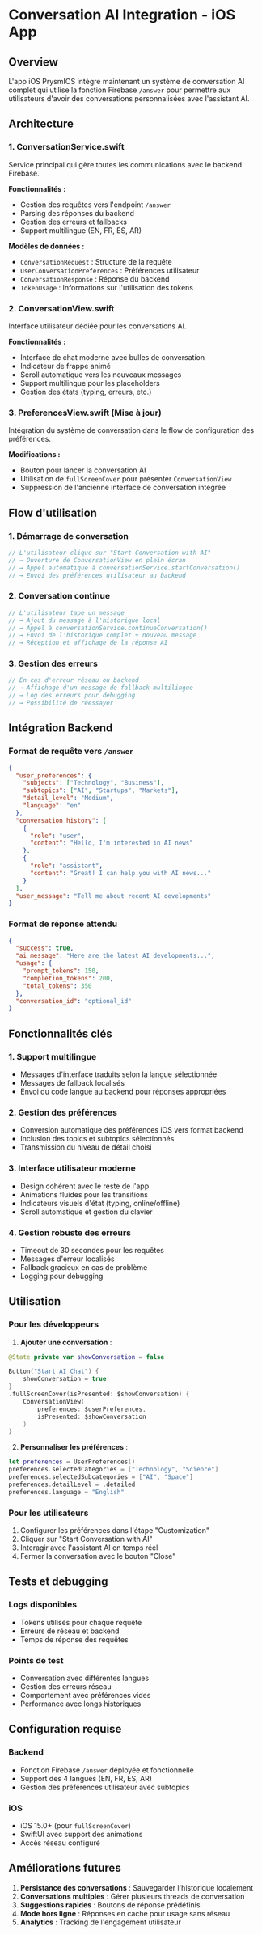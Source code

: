 # Conversation AI Integration - iOS App

## Overview

L'app iOS PrysmIOS intègre maintenant un système de conversation AI complet qui utilise la fonction Firebase `/answer` pour permettre aux utilisateurs d'avoir des conversations personnalisées avec l'assistant AI.

## Architecture

### 1. ConversationService.swift
Service principal qui gère toutes les communications avec le backend Firebase.

**Fonctionnalités :**
- Gestion des requêtes vers l'endpoint `/answer`
- Parsing des réponses du backend
- Gestion des erreurs et fallbacks
- Support multilingue (EN, FR, ES, AR)

**Modèles de données :**
- `ConversationRequest` : Structure de la requête
- `UserConversationPreferences` : Préférences utilisateur
- `ConversationResponse` : Réponse du backend
- `TokenUsage` : Informations sur l'utilisation des tokens

### 2. ConversationView.swift
Interface utilisateur dédiée pour les conversations AI.

**Fonctionnalités :**
- Interface de chat moderne avec bulles de conversation
- Indicateur de frappe animé
- Scroll automatique vers les nouveaux messages
- Support multilingue pour les placeholders
- Gestion des états (typing, erreurs, etc.)

### 3. PreferencesView.swift (Mise à jour)
Intégration du système de conversation dans le flow de configuration des préférences.

**Modifications :**
- Bouton pour lancer la conversation AI
- Utilisation de `fullScreenCover` pour présenter `ConversationView`
- Suppression de l'ancienne interface de conversation intégrée

## Flow d'utilisation

### 1. Démarrage de conversation
```swift
// L'utilisateur clique sur "Start Conversation with AI"
// → Ouverture de ConversationView en plein écran
// → Appel automatique à conversationService.startConversation()
// → Envoi des préférences utilisateur au backend
```

### 2. Conversation continue
```swift
// L'utilisateur tape un message
// → Ajout du message à l'historique local
// → Appel à conversationService.continueConversation()
// → Envoi de l'historique complet + nouveau message
// → Réception et affichage de la réponse AI
```

### 3. Gestion des erreurs
```swift
// En cas d'erreur réseau ou backend
// → Affichage d'un message de fallback multilingue
// → Log des erreurs pour debugging
// → Possibilité de réessayer
```

## Intégration Backend

### Format de requête vers `/answer`
```json
{
  "user_preferences": {
    "subjects": ["Technology", "Business"],
    "subtopics": ["AI", "Startups", "Markets"],
    "detail_level": "Medium",
    "language": "en"
  },
  "conversation_history": [
    {
      "role": "user",
      "content": "Hello, I'm interested in AI news"
    },
    {
      "role": "assistant", 
      "content": "Great! I can help you with AI news..."
    }
  ],
  "user_message": "Tell me about recent AI developments"
}
```

### Format de réponse attendu
```json
{
  "success": true,
  "ai_message": "Here are the latest AI developments...",
  "usage": {
    "prompt_tokens": 150,
    "completion_tokens": 200,
    "total_tokens": 350
  },
  "conversation_id": "optional_id"
}
```

## Fonctionnalités clés

### 1. Support multilingue
- Messages d'interface traduits selon la langue sélectionnée
- Messages de fallback localisés
- Envoi du code langue au backend pour réponses appropriées

### 2. Gestion des préférences
- Conversion automatique des préférences iOS vers format backend
- Inclusion des topics et subtopics sélectionnés
- Transmission du niveau de détail choisi

### 3. Interface utilisateur moderne
- Design cohérent avec le reste de l'app
- Animations fluides pour les transitions
- Indicateurs visuels d'état (typing, online/offline)
- Scroll automatique et gestion du clavier

### 4. Gestion robuste des erreurs
- Timeout de 30 secondes pour les requêtes
- Messages d'erreur localisés
- Fallback gracieux en cas de problème
- Logging pour debugging

## Utilisation

### Pour les développeurs

1. **Ajouter une conversation** :
```swift
@State private var showConversation = false

Button("Start AI Chat") {
    showConversation = true
}
.fullScreenCover(isPresented: $showConversation) {
    ConversationView(
        preferences: $userPreferences,
        isPresented: $showConversation
    )
}
```

2. **Personnaliser les préférences** :
```swift
let preferences = UserPreferences()
preferences.selectedCategories = ["Technology", "Science"]
preferences.selectedSubcategories = ["AI", "Space"]
preferences.detailLevel = .detailed
preferences.language = "English"
```

### Pour les utilisateurs

1. Configurer les préférences dans l'étape "Customization"
2. Cliquer sur "Start Conversation with AI"
3. Interagir avec l'assistant AI en temps réel
4. Fermer la conversation avec le bouton "Close"

## Tests et debugging

### Logs disponibles
- Tokens utilisés pour chaque requête
- Erreurs de réseau et backend
- Temps de réponse des requêtes

### Points de test
- Conversation avec différentes langues
- Gestion des erreurs réseau
- Comportement avec préférences vides
- Performance avec longs historiques

## Configuration requise

### Backend
- Fonction Firebase `/answer` déployée et fonctionnelle
- Support des 4 langues (EN, FR, ES, AR)
- Gestion des préférences utilisateur avec subtopics

### iOS
- iOS 15.0+ (pour `fullScreenCover`)
- SwiftUI avec support des animations
- Accès réseau configuré

## Améliorations futures

1. **Persistance des conversations** : Sauvegarder l'historique localement
2. **Conversations multiples** : Gérer plusieurs threads de conversation
3. **Suggestions rapides** : Boutons de réponse prédéfinis
4. **Mode hors ligne** : Réponses en cache pour usage sans réseau
5. **Analytics** : Tracking de l'engagement utilisateur 